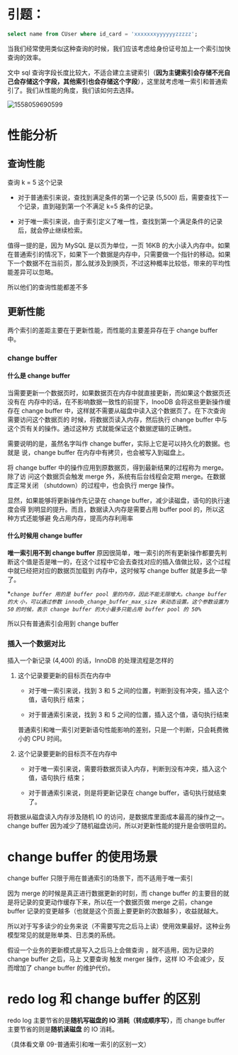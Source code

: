 # 引题：

```sql
select name from CUser where id_card = 'xxxxxxxyyyyyyzzzzz'; 
```

当我们经常使用类似这种查询的时候，我们应该考虑给身份证号加上一个索引加快查询的效率。

文中 sql 查询字段长度比较大，不适合建立主键索引（**因为主键索引会存储不光自己会存储这个字段，其他索引也会存储这个字段**），这里就考虑唯一索引和普通索引了。我们从性能的角度，我们该如何去选择。

![1558059690599](C:\Users\P\Desktop\笔记本\mysql\img\InnoDB的索引.png)

# 性能分析

## 查询性能

查询 k = 5 这个记录

- 对于普通索引来说，查找到满足条件的第一个记录 (5,500) 后，需要查找下一个记录，直到碰到第一个不满足 k=5 条件的记录。

- 对于唯一索引来说，由于索引定义了唯一性，查找到第一个满足条件的记录后，就会停止继续检索。 

值得一提的是，因为 MySQL 是以页为单位，一页 16KB 的大小读入内存中。如果在普通索引的情况下，如果下一个数据是内存中，只需要做一个指针的移动。如果下一个数据不在当前页，那么就涉及到换页，不过这种概率比较低，带来的平均性能差异可以忽略。

所以他们的查询性能都差不多

## 更新性能

两个索引的差距主要在于更新性能，而性能的主要差异存在于 change buffer 中。

### change buffer

#### 什么是 change buffer

 当需要更新一个数据页时，如果数据页在内存中就直接更新，而如果这个数据页还没有在
内存中的话，在不影响数据一致性的前提下，InooDB 会将这些更新操作缓存在 change
buffer 中，这样就不需要从磁盘中读入这个数据页了。在下次查询需要访问这个数据页的
时候，将数据页读入内存，然后执行 change buffer 中与这个页有关的操作。通过这种方
式就能保证这个数据逻辑的正确性。

需要说明的是，虽然名字叫作 change buffer，实际上它是可以持久化的数据。也就是
说，change buffer 在内存中有拷贝，也会被写入到磁盘上。

将 change buffer 中的操作应用到原数据页，得到最新结果的过程称为 merge。除了访
问这个数据页会触发 merge 外，系统有后台线程会定期 merge。在数据库正常关闭
（shutdown）的过程中，也会执行 merge 操作。

显然，如果能够将更新操作先记录在 change buffer，减少读磁盘，语句的执行速度会得
到明显的提升。而且，数据读入内存是需要占用 buffer pool 的，所以这种方式还能够避
免占用内存，提高内存利用率 

#### 什么时候用 change buffer

**唯一索引用不到 change buffer** 原因很简单，唯一索引的所有更新操作都要先判断这个值是否是唯一的，在这个过程中它会去查找对应的插入值做比较，这个过程中就已经把对应的数据页加载到 内存中，这时候写 change buffer 就是多此一举了。

**`change buffer 用的是 buffer pool 里的内存，因此不能无限增大。change buffer 的大`
`小，可以通过参数 innodb_change_buffer_max_size 来动态设置。这个参数设置为 50`
`的时候，表示 change buffer 的大小最多只能占用 buffer pool 的 50%`*

所以只有普通索引会用到 change buffer

### 插入一个数据对比

插入一个新记录 (4,400) 的话，InnoDB 的处理流程是怎样的 

1. 这个记录要更新的目标页在内存中 

   - 对于唯一索引来说，找到 3 和 5 之间的位置，判断到没有冲突，插入这个值，语句执行
     结束；

   - 对于普通索引来说，找到 3 和 5 之间的位置，插入这个值，语句执行结束 

   普通索引和唯一索引对更新语句性能影响的差别，只是一个判断，只会耗费微小的 CPU 时间。 

2. 这个记录要更新的目标页不在内存中 

   - 对于唯一索引来说，需要将数据页读入内存，判断到没有冲突，插入这个值，语句执行
     结束；

   - 对于普通索引来说，则是将更新记录在 change buffer，语句执行就结束了。 

将数据从磁盘读入内存涉及随机 IO 的访问，是数据库里面成本最高的操作之一。change buffer 因为减少了随机磁盘访问，所以对更新性能的提升是会很明显的。 

# change buffer 的使用场景

change buffer 只限于用在普通索引的场景下，而不适用于唯一索引 

因为 merge 的时候是真正进行数据更新的时刻，而 change buffer 的主要目的就是将记录的变更动作缓存下来，所以在一个数据页做 merge 之前，change buffer 记录的变更越多（也就是这个页面上要更新的次数越多），收益就越大。 

所以对于写多读少的业务来说（不需要写完之后马上读）使用效果最好。这种业务模型常见的就是账单类、日志类的系统。 

假设一个业务的更新模式是写入之后马上会做查询 ，就不适用，因为记录的 change buffer 之后，马上 又要查询 触发 merger 操作，这样 IO 不会减少，反而增加了 change buffer 的维护代价。

# redo log 和 change buffer 的区别

redo log 主要节省的是**随机写磁盘的 IO 消耗（转成顺序写）**，而 change buffer 主要节省的则是**随机读磁盘**
的 IO 消耗。 



（具体看文章 09-普通索引和唯一索引的区别一文）

